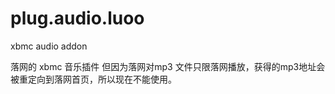 plug.audio.luoo
===============

xbmc audio addon

落网的 xbmc 音乐插件   但因为落网对mp3 文件只限落网播放，获得的mp3地址会被重定向到落网首页，所以现在不能使用。
